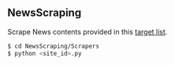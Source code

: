 ## NewsScraping
Scrape News contents provided in this [target list](https://docs.google.com/spreadsheets/d/1p72Dy1NcfdA4_FKk8nbNc_0P-ft7NWoo2ge4j07eRxE/edit#gid=0).


```sh
$ cd NewsScraping/Scrapers
$ python <site_id>.py
```

